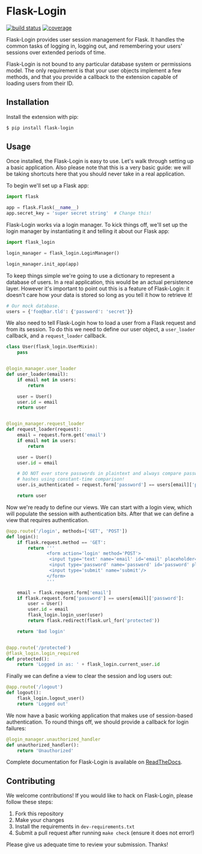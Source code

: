 # Flask-Login

[![build status](https://travis-ci.org/maxcountryman/flask-login.svg?branch=master)](https://travis-ci.org/maxcountryman/flask-login)
[![coverage](https://coveralls.io/repos/maxcountryman/flask-login/badge.svg?branch=master&service=github)](https://coveralls.io/github/maxcountryman/flask-login?branch=master)

Flask-Login provides user session management for Flask. It handles the common
tasks of logging in, logging out, and remembering your users' sessions over
extended periods of time.

Flask-Login is not bound to any particular database system or permissions
model. The only requirement is that your user objects implement a few methods,
and that you provide a callback to the extension capable of loading users from
their ID.

## Installation

Install the extension with pip:

```sh
$ pip install flask-login
```

## Usage

Once installed, the Flask-Login is easy to use. Let's walk through setting up
a basic application. Also please note that this is a very basic guide: we will
be taking shortcuts here that you should never take in a real application.

To begin we'll set up a Flask app:

```python
import flask

app = flask.Flask(__name__)
app.secret_key = 'super secret string'  # Change this!
```

Flask-Login works via a login manager. To kick things off, we'll set up the
login manager by instantiating it and telling it about our Flask app:

```python
import flask_login

login_manager = flask_login.LoginManager()

login_manager.init_app(app)
```

To keep things simple we're going to use a dictionary to represent a database
of users. In a real application, this would be an actual persistence layer.
However it's important to point out this is a feature of Flask-Login: it
doesn't care how your data is stored so long as you tell it how to retrieve it!

```python
# Our mock database.
users = {'foo@bar.tld': {'password': 'secret'}}
```

We also need to tell Flask-Login how to load a user from a Flask request and
from its session. To do this we need to define our user object, a
`user_loader` callback, and a `request_loader` callback.

```python
class User(flask_login.UserMixin):
    pass


@login_manager.user_loader
def user_loader(email):
    if email not in users:
        return

    user = User()
    user.id = email
    return user


@login_manager.request_loader
def request_loader(request):
    email = request.form.get('email')
    if email not in users:
        return

    user = User()
    user.id = email

    # DO NOT ever store passwords in plaintext and always compare password
    # hashes using constant-time comparison!
    user.is_authenticated = request.form['password'] == users[email]['password']

    return user
```

Now we're ready to define our views. We can start with a login view, which will
populate the session with authentication bits. After that we can define a view
that requires authentication.

```python
@app.route('/login', methods=['GET', 'POST'])
def login():
    if flask.request.method == 'GET':
        return '''
               <form action='login' method='POST'>
                <input type='text' name='email' id='email' placeholder='email'/>
                <input type='password' name='password' id='password' placeholder='password'/>
                <input type='submit' name='submit'/>
               </form>
               '''

    email = flask.request.form['email']
    if flask.request.form['password'] == users[email]['password']:
        user = User()
        user.id = email
        flask_login.login_user(user)
        return flask.redirect(flask.url_for('protected'))

    return 'Bad login'


@app.route('/protected')
@flask_login.login_required
def protected():
    return 'Logged in as: ' + flask_login.current_user.id
```

Finally we can define a view to clear the session and log users out:

```python
@app.route('/logout')
def logout():
    flask_login.logout_user()
    return 'Logged out'
```

We now have a basic working application that makes use of session-based
authentication. To round things off, we should provide a callback for login
failures:

```python
@login_manager.unauthorized_handler
def unauthorized_handler():
    return 'Unauthorized'
```

Complete documentation for Flask-Login is available on [ReadTheDocs](https://flask-login.readthedocs.io/en/latest/).


## Contributing

We welcome contributions! If you would like to hack on Flask-Login, please
follow these steps:

1. Fork this repository
2. Make your changes
3. Install the requirements in `dev-requirements.txt`
4. Submit a pull request after running `make check` (ensure it does not error!)

Please give us adequate time to review your submission. Thanks!
